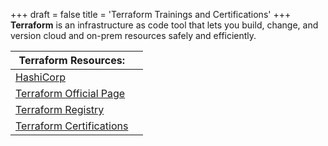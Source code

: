 +++
draft = false
title = 'Terraform Trainings and Certifications'
+++
**Terraform** is an infrastructure as code tool that lets you build, change, and version cloud and on-prem resources safely and efficiently.

| Terraform Resources:                                                       |     |
| -------------------------------------------------------------------------- | --- |
| [HashiCorp](https://www.hashicorp.com)                                     |     |
| [Terraform Official Page](https://developer.hashicorp.com/terraform)       |     |
| [Terraform Registry](https://registry.terraform.io/)                       |     |
| [Terraform Certifications](https://developer.hashicorp.com/certifications) |     |


